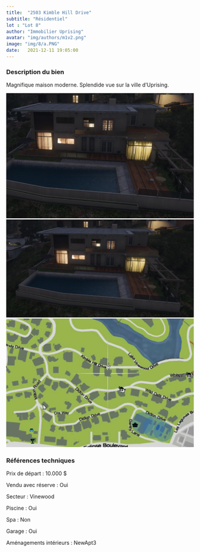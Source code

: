 ```yaml
---
title:  "2503 Kimble Hill Drive"
subtitle: "Résidentiel"
lot : "Lot 8"
author: "Immobilier Uprising"
avatar: "img/authors/m1v2.png"
image: "img/8/a.PNG"
date:   2021-12-11 19:05:00
---
```


### Description du bien
Magnifique maison moderne. Splendide vue sur la ville d’Uprising.


<img src="img/8/a.PNG" alt="alt text" title="image Title" width="650"/>

<img src="img/8/2.PNG" alt="alt text" title="image Title" width="650"/>

<img src="img/8/map.PNG" alt="alt text" title="image Title" width="650"/>


### Références techniques
Prix de départ : 10.000 $

Vendu avec réserve : Oui

Secteur : Vinewood

Piscine : Oui

Spa : Non

Garage : Oui

Aménagements intérieurs : NewApt3